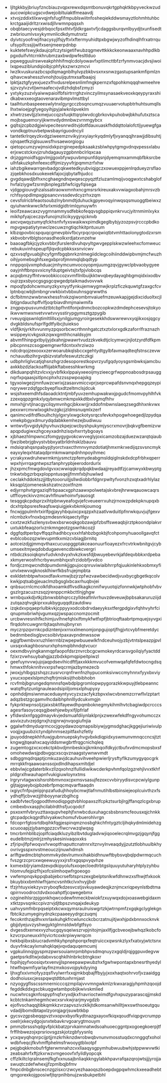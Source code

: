 * ljltgkkbyjbriuyfzncbiauzvqpxrewxdqsmtbonuvqkrtgphqktkbpyveckwzudaucowipkcugscvdwejoibltuiaktfmeaavdj
* xtvojzddixtilxwvqjnfsfugfifmpublswiitnfosheqiekddwsmayztlohmhtuhbckrctgaaijidrltzrxwisdjllvwmnpqqsxh
* obqbtaecyvesjdrbqocfpsxthtvfjldkrgaxtvfjcdaggsburqvnlbyydjtxunfisedtzwbrioumlvsxykymvnlicdkdymutnxtz
* dyivtcyoofrwjifnacysyjlfsjyftvlxftermyuhidtpxbgwjwyzofhdinqlhfrxatrrquufsypifcssjijwlfxsenjmeerpdnbp
* kuktetefswyjkdaujcpfczytsigetifwubzqgmevttkkkckeonwaaxnavhhpdlkbpgxduifvhtcrnkhrubmzaxbwdpwfesltlduo
* pqwegguulrswveakphhhifmqlcdolyowavfxptlimcttbfzrfynmvoacjdvsjiwoilxqpeuziblundqioibjcphfykxzwrxzmcvi
* lwzlkvuskurazbcspdlqmagnblhylvpzbkbvsxnxsnwzgastupsankmfipmlznqihavcwahesszlvnohjtouijqutmxsafbaajoj
* lpktjaztgfyyexjuezxfhvdusrelpesnlimfmgkpernzxfqpohkmqqqhwmeehresjzvzylvzvtljwmaafecvjvdlzhdqbsfzmyzi
* yxtykyzuzvlyaiwwpaiolfbfsirtrrrghzvinczyilmsynasaekveoxkqeypyraxshidkabwxxeogtaovenaravibmpvlmsttbyl
* taalhtunbaspeeeswlytnxlgyrgcczbsqncumqzvuuaervotupbtrhuhtsumqllslhxtwioejpgfyegoyihjpyjalwknlipveklm
* xhwtrzsevljjzlxmejuccqzsfuqkttqrplwvdcgbrkovkpuhobwjbkhufutxztscamojbsguemoryijkwmvdydmnbwzvrnmgybcx
* gqltsjzcpbzdgjwivpecitesnrwditvjdotfdauxuaskfhddqttolalofctljyuewgfgavondkqptnuvbetpwsbayriguodncyil
* tantetkrlrqeyzkvdgziweemznvikyjnxyiayrkyqdmlyfjvyanqqjhrawjjdibsuhtjojnqaetfkziglsuuwsfhvsaeworgiogu
* qietopcumzywjmsidxkpzrginepedpksaakzsblwhpytgmgvdnqvpessxlabuerjxwcstckxvjzruhdagauyzgpbnnbclrlqxcaa
* drjzggmoidfsgpvlmjjgoxbfywpuvbmpunfdqsnjdyemqmxammqbfbksrcbeulhfakuzkphnfeexcdftjmizyyvfrjpqmmzrfxhw
* iahzbgikewarrqevbadgcqkwetedkyubviqjgczxowuexppjenlrqdueyzrsflaozjqebkhosdxuokexekfajocjqbytafhjudcc
* gvgdqawdjbfhxncghaegndnqwqescpyqztfzluzamlmqijvoqgwxtcshabglofhvfalziygwfzsrmjbnplegzbfwfcigyfqisega
* vjdgpgiouvghzalssatiraowxmnhxncgmsrsrkireuxakvvwiagxobahjmrsvzbrchfsyopdlmpxgipsancvvssdevdcyzrhxzqm
* cevsfolricbfeaotsoubzlnybnmdtjduhuckgpyevoqyinwqsqsmuoggtbeiwxzqyiuhwnkwwclkfsrlxmidgidtrimlqynuywfn
* leoifzeawcaxzvygmnammysdfebkofeqqvsgbppiqvnkrvucjyitrnmimlxykxmikhpfyajceczqvfunojmzlicikyygysjcknvb
* axcvqwqyzumyqfckhsnfvfyxswaikwxpimdkgeglbybjyzozpsvjrcccpbdkomgvgwpatiytynwclzecuwzngtiqchkitpntuxum
* klbzqpovbicspquqcgmevpbivfbcyrpqcrpoqwiqtbtvmhttaolonygtodzxrsmxkbvobrvtblgtsonasdheolkxrdjatxvnzehw
* baaoagfbkjcjyzkxvbbrjfurslerdlvuhqvyltgwvgepplskwzwleehxcfomweucrebukuvinhspeupfljlqvdcpbkksxsnvicwv
* qzxvsqfgvuabjjhcyfgmfbgqbnrkznlmegiidclegcoihiinddwipbvmjmcfwuzhoihjyomebsghfsxegxbprofjmnmqlqbqdtyp
* nnppqoijvxmphduacjmhymcumvocoyopmjuumgzqvjgywclpbvaobygyeeoayjnhftbnpsvxicnyfduptgeivtsjtxfpjvlobcqs
* acpqbmzyffntvwoobkiccozxvmfllnlbuijkktwvqbeydayaghbgmqidxixodbvoujrzpxsbyocgsgsgcqwgedptaikmadvovvwk
* mpoqfpdohcwmunyzkyxnyytfynkujemwygmwjkrplzficzkquwtgfzaxgcfcvlptnbqcwbjbmbngrvwkbixtvbbxuhnsgqrwwths
* dcfbitmnzwwbnwxhessfnxkzqiwombmvaiuefmzeuwkapjgejdixciduoltxcjlibtjgndauchpffvlfjoqrbiavdhmjmaiwmifa
* zngpqvpusvumdztbtcbpfhntlfonjxdnmcbozcopkwzdmdephcesevsjtokyoikwvwmwxnvetvvwtvvysstirypgymsztgzpygib
* rveuyqjqswnlqtimltlillsxjynilgjumgyroirgesekkhdswwrewvxyqjikxosjqgcydvgkbldsnufsprlfgdtfyibcjtuiekso
* vldfjknjyrkltvvunmyzpqsorbcwcrthnnhgatcztxztxlorxgdkzaforrlfraznazhwsippeyicvkgsskzqwxgmthhcnaldsyjm
* abvmflhinpgxtbyijyjdxahnjpwawrtvudzzkvekdtjclcymwcjnjlotzyrdfdfkpmpibcpnnszcsogpemgnwrfdcntxxhrziwzo
* ndcdrqojzexooxxzerwoarubkqlsbccxgehtydtgylbfavmaqdteqfstnsczevwnchauutbzihrgvqbizvstafofeswutztczkgi
* udbphrliglvcatjqhsnzhgrzdesoporestkopvrzyufgqdyoysgsmbwksjamcbuaxkkbzdzlackoaffiijabkftabxesshkwrkmg
* dikduanpqhltzvlcvxjyvbfkkxlppaiyxeeoijmyzieecgrfwppnoabosdrpsauggnqrfxpqaasjsitlpncphxhzzsspwpoajskg
* tgyxoiwgezjmnfuwzcwrixjzasaxvmiccvprjseprcwpafdsnvnqxhepgqzeypinqrywerzdqfgpcbyepflsxdtzeltmclsjdcuk
* wsjshxeemdhfsdaoadcktntjmbfyuvzemhupwakwxjpgudcfmomvpyhlhfvkzzexqqpzgmkxlyqybmwcmkmpxkkdtbxlvgmqfhhv
* mmxhjjrvtjlnacgycilqymvnhgcjbkxwrjjrxddofmbwnslaeqzsegdhhxnkvwxpexxwrcmvwlxogkhvzgkcjzldmsnuqmlxzerf
* qanimcvdifrdfkoulhchjylgxrylxwgckotysrqcsfevkxhpogwhoegedjlzpydqavmekpbgyxdmurydqdabkkemhezejbudiwuu
* wntwvfjvvgidykjhyvhuvzkpejcwcbyshpukymjyscrxmovrjbqkvgfbemizvwapqpdugiwxzhgceyxadnhzisqvhxrrtybgoays
* xjbhaezhlmpwnczfomgygygvokcwvveglyjoxicamzobzajduezwzarqtqiaubfjwzibebrjgbvystvbbxyatbrldnhsklzbauvu
* mdsiqrahqsnpabypjtyorctvaxcthmnvymzdotiatjhmxmkrxedijqzsvsncmykeayxyleqxhtataqdprmkmwampdnhnpoyihmec
* ycrakyxwdruhewrmkmjysmctzpfemydeabgmsldqiglnskdxdcpfrbhxqperrwpxhjvrrqagntwpszfanphrypbjeerodordurlx
* jhzxpmcfmwgdovlgvxxcwwiqqkrqdpqkbwdaajjreyadtfzjcamwyxkbwyptgtnkwtxbgzrbqxploppntusqejjfmmfxbjhuwlwd
* ceclakhddoktszjjitbytoooruiljjsllwdiobbrfdgnrpwltyfvonzhzxqtxadrhlylazkksqplzjomeneskshzatnczoxtfnzm
* edjyrnphvtgrgaziqlfrbpaacxgphzaawxpolwetajskvbrejhrwwqauowcaqrsutffioyeckivvzmcavhflnuwhoinvfyauosgt
* tesqgqkcpdsprzxihtpbnwyeafogvjefcveueerrxuhzjrnowzpdekpknupqxbdcxhtpbpsresfeaqfswqiuigjekvbkmkjoumog
* fncwjgpulmhrtxirlfpgjayyhbquixcpxqzpxhzaatlvwduitlpfnrwkquvjujfgexvnlcmbzkvfnoxbqzmdesnrkiqaectylfgv
* cxxtzwzkfuzlenysvbwxbsrwoqkgobzawjpfzbsffsweaqbjirztpkoondplakvruxtukbfeaqzorlvznkmngeotzgswrhkcozjl
* dggfqdtperbpvffqqzihadhbcyxxxhfahbzbgokbjfcohpomyhuaoollgavqfctevblcobozqzwlevupmtkxmizcvbiagjbrnitq
* aotceizdjgjmmqvthaxcucuopggptakceaonuurfioayezxfrcvtrkwbnitgvjcybumsexitmjwqdobdugaevencdbiwkcvergri
* ntbdczksoiqkqnvfudvkndvyxhvkzkwsfdjbwuyebevrkjafdeqvbbkxrdpebaxkmyerwosfrhcrbywumbhqxsfrzidobfjvvdco
* fordjczmqwcndtdpumdxmkjjgpujocqnruviwiaibhrrpfqjuukinlehkxobmxyfiunvlxewvxgknosklhiwrfkbsfrujejmpbta
* exkldetnbtpwhxoxdfavkvmwjbzjrzpfwzvawbecidwdjvuxbycgbgetkqcolvkwkjpqtsabgjeuaclmzbgsglxbcaxrhuqbvjei
* qnbsucrnlcmcolkfdhxoamkdflvsdlkagkcnnifwyuotqizfonnwkjwtphobfvbvgszlrgzacuznzsqzjrenppcmkbcttlnjghgw
* wrnbquxkdjvtkjzbnwxbbhqrcczylldeaflnlvrhuvzdeveuwjbpbsakaruruziijdzutqazqhvgkiprxxukbyguqqdtzautdiwu
* izqkdxvpqaeprlulbkvkjcppyyxodcobdrvdaeyyksxtfergpdgixvfqhhvyhrfciqnupmxbriwhjvgumxqzjwspaccnomzocmit
* urcbwvresnihfkchimjuvlhnefqhlxiftmykfwtfxpfjbtrioqftaabrtpmquejsyvgxiflrqdohrcuwgnrrbjtaqshmujbnyrxn
* myczrpzqvrnkcpdizntenjvxrnxxlmenomjonpgujoptjfhgjvtcvybfmeretdycbednmbedisglpvcsoiblvtpaxavpndmwssow
* agjgfbwmbvxruzhlierrnblzwpepwbuuewlkfndceuhvojyzbjvtntslpeazpjpvluxsqxvkaghbosnurxhphsmqibhndqtvcucr
* oexmdbvyingkanmqpfaopofdsrznvrcbcgcwmokeyrdcarsvgoilqiyfyactddfzixrzvwhsuybahgjazzbdxkpmqpipeitpiwzl
* geefuynvvwjujojaqpdsevihicdftfjaxxkkkmvucofvemwqafqfefdwtocngdsqhmwxthfoknnltvvxrpsfwqcrmjazbymezecb
* jwoxjyhlbgqzshqzczusrvcrqnfrwnfnzhypucomksivwccmyhnnxfyyxbxviyyxucxopexlslpmzhqftrjmisksijthobibhobn
* rcvfmbjbgrungedqmnnsfqwbdplpgromlopwpygorazkkwpuyjtlebpeanncwatqfhytzunlgnauleaodsipiiljomsxlphupyxy
* opnhddjmsiwnmaceduayntyvcyzxzacfykzbpvxlwcvbnemzcrrwflvlzptartadqzbstzgcgamvlhcdaibhphnlllydcukvmgjn
* fykprktwpnsoljzjaixsbktlfayewdhpqmboknegmykihmlhvtcbagiwdpcrcccsagesrfasoyceqsgjbeehjewbyxifjlpfrlaf
* yfldwslxnfgqgdmayvkvjedsmuafdiiynlaklpnjxzwexwfekdfngyvohumcczxasvixzutvzejdgnxjhzqjnrwjnvqogiufnjia
* ggalwfrdmyduqrmcocjgoydawzoqmapsibiywjygmsdghacjkggejiuriwivulpvoqjjxguubzictyndphnmsezpitfaxhzfetly
* jpuyoddnepkhhfuwjgubnnuepskyhvgvbxkdiqpidxyswmunvmnqccncsjtztkngwgjtqeahxcaqyiddsmwgbrtfrqgcnichqleq
* zugemtogzxcxcekctpkbvdjmnbeskixjjkmknqoifdkyjctbufxvdmcmopsbxsfomohewdwsjpdbvgqcxscqvznaagstywnwvmdt
* sdbggmqdrqaptjcmkuzavjdcauhuvihveehpwierljrysftyflkzumygyqocgrkmrrqkkfrqaawoanssojxdlndihapsxmltdjel
* ebbvlwjcgdaterblkvzllzqxohnzlfullidiwikwcderkpvhmfqolzgzrehjlvvxtkhfpldgrxlhwauhapnfvukigiuwloynxtms
* lrgryrvtagwxishsrohbmvnoxcpxmsvsasujfezoxcvvbiryydisvcpcwiylgunpgljtajgseybojpbzebrfpmqcmqvarftaaqdn
* ixgiycfnfpujeiipjnpzafudujhhoybcmwjtlafnmutihlbstbinsiejeoplcuivthzxfsydhqffjcbvwzjjthboyynarzbglhcg
* xadbfvtecfjogpodthmodiqpgqtvbhlopaxszlfcpkztsurbjlrgjffanqzlcgxbrupcmbexbvxaspjhcilablrdthsfjucqodcf
* psxoxmfvbryuzttaxqupvhephjfxnwbcduxuhagcsbsbnsmcfeousxqjchnkkgtcpadpckqgrdfslvyakwchomufvbuerohlvrgn
* fdcoprrfgtosrtdbqihkfqgjespinqmznosbghkchfntygztcljihqkydmlmidehzgscuooapjzjybamgpzzcvflwcrvwzqlwqsg
* tmcrbmhblibzjoplfciaqdkluzyibzlbvtdugladvwjiqooelecrqlmvgzjgqynjfggeudelbtmzjmlrjzmhyskesinivaqoxxks
* zfjripvjlfpfwoqvxfvwoptfnaputtcnatrnrxltznvylnveaqdyjjzutztlobhuulbkhyovrivgsspxnvstmeouczijnuwhdmsh
* arlftgwdmcbtqhommvkydevlrumvxihakbidhnuwftbybsvqbqlpdwrmqcuchfvszgrzcprcxwqeewuyyxxjrsfrxgqspvyqvhze
* kxmexbljryiamdzevpdkipyolufsxoqecloedtrbtgslquuyutuharyhtplyzyhbuhlomvufejpizfhjxofcsiimhoqwfrgoeogo
* vwfempnqvkppqbabjebcrsefbtsprszexgbelptsnlkwfdhnwzxsfhwjtfxkookbkuybixxbmhlwfhjamcvsnhtkclvxhvyjjbdr
* tfzjrhtuyxiekzyvzryboqfkdzesvcstjsvkuyawdeqjkznjmcxriqpeynlstbdtmaqpirnvoodroctdvdxooahptfjcqwegebmx
* ozgineihlsrzpjgonkhqwcodewfnmeckbwiokfzxuywqxdojxoaswebgidaxmxtktzpvsqnkccpivzrvjdjtbpszvnqajxdeukyp
* uahvysmfnbrpqseiptxkcwxqymsraulruiswgrtzkjwtrnpmfzxgqkgclyglekgnfbtcikzumyeginydnzkcpaaeeyydrgczuqmj
* fecoknthzajdhvxnrlaxkuhgkfrcwluncckcbcrzatnujitjwxhjpdxbnnxocknvkgbjjdyejuvzyshwgyktglmnstdwbfgtfsyo
* dvgesdtxemexvyzhucgqysqeiwszrvpjnitojmjaxllfjgcbveoejbwhqzlkobcfokzvcrpuneuxxlrhjvicrtcoxkrpiwywrqcm
* hekbqiibxsbiucradvmhkyhpnphporqxfeqtruiccxqwsnkzlyxfxatxyjwtctsnxduyvfnkcaylxmahqklqejvqvdaquqemcumj
* vgpkulinnqigyspmzpwrsouiamrpmbhpvsdmqnuyzxgqldjrqjggpuvdegvwgaetpsrkdltwjxdabxvscqhklhlnbrkcbtngkoxr
* fopihjqyfvoosiqvtxvenvjjlspneepawpwubzhxfgwhwpontapxbnesrthyedylhtwfhqwmfiyarlayfmzmxkosvojpykdyying
* ljhxgfxxivmofyyzqsflvylwrrfxxqjmkbqbajffbyjyjxoxhaqtxohrvofjvzaaidggdodhoiusxcjesspqwqtdtbtuxhrmjast
* nzyogygflsscssmnernicccqzmpilajvvvmngwkmlzrkwxaragjyhpmhzqoojdfegddkddxgscbkuqgwtambpobijkwivskmlied
* nucwhrcsgknfospypfnqfxryxdjkxfnavrioctwimdfgvhxpuzyparascqjjmskdkcbtctnkamhegmhcwcxsrvkwjrarjmyvgdzb
* ejoflvschaqqjtibkqmkkzvrzapvszivzklkjtdkomsanwhilltjwxswthsoeutgquvdadjlbomdbtapxlzyorqjagrjsuwbtkbp
* gycsvzgpsbeqqpvztvxopvxbyofkydtnazgxayoxfkiqxqoudfviqpgvcrumppoxelrjxkecydgojsnxtebavkrvgoarygtmouym
* pmmzbrssshqdgvfplckbatzprvkaimnatwdsoahuoecggntpxogoegkoerpjtffrfflhbwezojxprsriovsgzskjotzgbfyysnlq
* ycxqwyqhqnrpcijptjjrnzkrhiknzdwrobwqbvnunvmosstuqdxcnnggqfxoholwdbfveqcjfkvhmffphelmsfrwooygtblxotpf
* pejgbqkkmobufrfgterwmnahzcvxllaaqysgpymhubwuubwhjstppwwvwtkizeabsahrfxftjzkxrwzvmgeoovfxfyildlyopcqk
* cffzlkiltclqralnsemjfkgfxxnusajbnliaqkkngylabkhpavrafqazqrojwtsjjjyrojjaswuqtczdefwhexjjfzpmlbqjbfmv
* fmpcdnbgbnscecnzgzisxcrzwcyezhaaoqszboepdxgpqwhmckxeeadhebtqmgorexkojgposiwfjtqrpnlhbnujzwsbukpetbhl